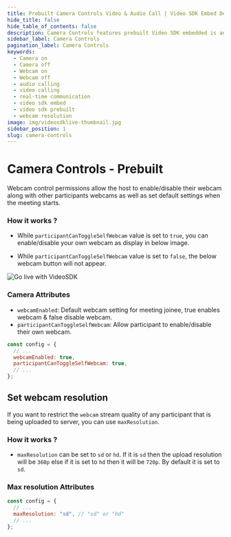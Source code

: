 ```yaml
---
title: Prebuilt Camera Controls Video & Audio Call | Video SDK Embed Docs
hide_title: false
hide_table_of_contents: false
description: Camera Controls features prebuilt Video SDK embedded is an easy-to-use video calling API. Video SDK Prebuilt makes it easy for developers to add video calls 10 in minutes to any website or app.
sidebar_label: Camera Controls
pagination_label: Camera Controls
keywords:
  - Camera on
  - Camera off
  - Webcam on
  - Webcam off
  - audio calling
  - video calling
  - real-time communication
  - video sdk embed
  - video sdk prebuilt
  - webcam resolution
image: img/videosdklive-thumbnail.jpg
sidebar_position: 1
slug: camera-controls
---
```


# Camera Controls - Prebuilt

Webcam control permissions allow the host to enable/disable their webcam along with other participants webcams as well as set default settings when the meeting starts.

### How it works ?

- While `participantCanToggleSelfWebcam` value is set to `true`, you can enable/disable your own webcam as display in below image.

- While `participantCanToggleSelfWebcam` value is set to `false`, the below webcam button will not appear.

![Go live with VideoSDK](/img/prebuilt/prebuilt-webcam.png)

### Camera Attributes

- `webcamEnabled`: Default webcam setting for meeting joinee, true enables webcam & false disable webcam.
- `participantCanToggleSelfWebcam`: Allow participant to enable/disable their own webcam.

```js title="index.html"
const config = {
  // ...
  webcamEnabled: true,
  participantCanToggleSelfWebcam: true,
  // ...
};
```

## Set webcam resolution

If you want to restrict the `webcam` stream quality of any participant that is being uploaded to server, you can use `maxResolution`.

### How it works ?

- `maxResolution` can be set to `sd` or `hd`. If it is `sd` then the upload resolution will be `360p` else if it is set to `hd` then it will be `720p`. By default it is set to `sd`.

### Max resolution Attributes

```js title="index.html"
const config = {
  // ...
  maxResolution: "sd", // "sd" or "hd"
  // ...
};
```
